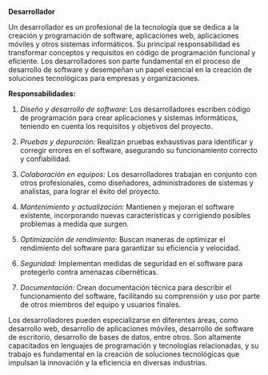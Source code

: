 
**Desarrollador**

Un desarrollador es un profesional de la tecnología que se dedica a la creación y programación de software, aplicaciones web, aplicaciones móviles y otros sistemas informáticos. Su principal responsabilidad es transformar conceptos y requisitos en código de programación funcional y eficiente. Los desarrolladores son parte fundamental en el proceso de desarrollo de software y desempeñan un papel esencial en la creación de soluciones tecnológicas para empresas y organizaciones.

**Responsabilidades:**

1. *Diseño y desarrollo de software:* Los desarrolladores escriben código de programación para crear aplicaciones y sistemas informáticos, teniendo en cuenta los requisitos y objetivos del proyecto.

2. *Pruebas y depuración:* Realizan pruebas exhaustivas para identificar y corregir errores en el software, asegurando su funcionamiento correcto y confiabilidad.

3. *Colaboración en equipos:* Los desarrolladores trabajan en conjunto con otros profesionales, como diseñadores, administradores de sistemas y analistas, para lograr el éxito del proyecto.

4. *Mantenimiento y actualización:* Mantienen y mejoran el software existente, incorporando nuevas características y corrigiendo posibles problemas a medida que surgen.

5. *Optimización de rendimiento:* Buscan maneras de optimizar el rendimiento del software para garantizar su eficiencia y velocidad.

6. *Seguridad:* Implementan medidas de seguridad en el software para protegerlo contra amenazas cibernéticas.

7. *Documentación:* Crean documentación técnica para describir el funcionamiento del software, facilitando su comprensión y uso por parte de otros miembros del equipo y usuarios finales.

Los desarrolladores pueden especializarse en diferentes áreas, como desarrollo web, desarrollo de aplicaciones móviles, desarrollo de software de escritorio, desarrollo de bases de datos, entre otros. Son altamente capacitados en lenguajes de programación y tecnologías relacionadas, y su trabajo es fundamental en la creación de soluciones tecnológicas que impulsan la innovación y la eficiencia en diversas industrias.
